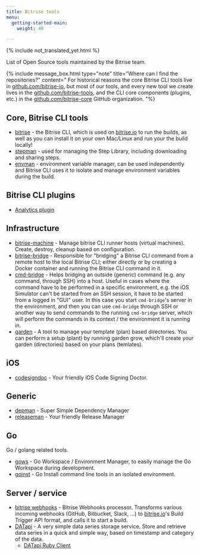 ```yaml
---
title: Bitrise tools
menu:
  getting-started-main:
    weight: 40

---
```

{% include not_translated_yet.html %}

List of Open Source tools maintained by the Bitrise team.

{% include message_box.html type="note" title="Where can I find the repositories?" content="
For historical reasons the core Bitrise CLI tools live in [github.com/bitrise-io](https://github.com/bitrise-io), but most of our tools, and every new tool we create lives in the [github.com/bitrise-tools](https://github.com/bitrise-tools), and the CLI core components (plugins, etc.) in the [github.com/bitrise-core](https://github.com/bitrise-core) GitHub organization. "%}

## Core, Bitrise CLI tools

* [bitrise](https://github.com/bitrise-io/bitrise) -
  the Bitrise CLI, which is used on [bitrise.io](https://www.bitrise.io)
  to run the builds, as well as you can install it on your own Mac/Linux and run your the build locally!
* [stepman](https://github.com/bitrise-io/stepman) -
  used for managing the Step Library, including
  downloading and sharing steps.
* [envman](https://github.com/bitrise-io/envman) -
  environment variable manager, can be used independently
  and Bitrise CLI uses it to isolate and manage environment variables during the build.

## Bitrise CLI plugins

* [Analytics plugin](https://github.com/bitrise-core/bitrise-plugins-analytics)

## Infrastructure

* [bitrise-machine](https://github.com/bitrise-tools/bitrise-machine) -
  Manage bitrise CLI runner hosts (virtual machines). Create, destroy, cleanup based on configuration.
* [bitrise-bridge](https://github.com/bitrise-tools/bitrise-bridge) -
  Responsible for "bridging" a Bitrise CLI command
  from a remote host to the local Bitrise CLI;
  either directly or by creating a Docker container and running the Bitrise CLI command in it.
* [cmd-bridge](https://github.com/bitrise-io/cmd-bridge) -
  Helps bridging an outside (generic) command (e.g. any command, through SSH) into a host. Useful in cases
  where the command have to be performed in a specific environment, e.g. the iOS Simulator
  can't be started from an SSH session, it have to be started from a logged in "GUI" user.
  In this case you start `cmd-bridge`'s server in the environment, and then
  you can use `cmd-bridge` through SSH or another way to send commands to the running
  `cmd-bridge` server, which will perform the commands in its context / the environment
  it is running in.
* [garden](https://github.com/bitrise-tools/garden) -
  A tool to manage your template (plan) based directories.
  You can perform a setup (plant) by running garden grow,
  which'll create your garden (directories) based on your plans (temlates).

## iOS

* [codesigndoc](https://github.com/bitrise-tools/codesigndoc) -
  Your friendly iOS Code Signing Doctor.

## Generic

* [depman](https://github.com/bitrise-tools/depman) -
  Super Simple Dependency Manager
* [releaseman](https://github.com/bitrise-tools/releaseman) -
  Your friendly Release Manager

## Go

Go / golang related tools.

* [gows](https://github.com/bitrise-tools/gows) -
  Go Workspace / Environment Manager, to easily manage the Go Workspace during development.
* [goinst](https://github.com/bitrise-tools/goinst) -
  Go Install command line tools in an isolated environment.

## Server / service

* [bitrise webhooks](https://github.com/bitrise-io/bitrise-webhooks) -
  Bitrise Webhooks processor. Transforms various incoming webhooks (GitHub, Bitbucket, Slack, ...)
  to [bitrise.io](https://www.bitrise.io)'s Build Trigger API format, and calls it to start a build.
* [DATapi](https://github.com/bitrise-tools/datapi) -
  A very simple data series storage service.
  Store and retrieve data series in a quick and simple way, based on timestamp and category of the data.
  * [DATapi Ruby Client](https://github.com/bitrise-tools/datapi-client)